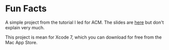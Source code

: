# Fun Facts

A simple project from the tutorial I led for ACM. The slides are [here](http://slides.com/kylebashour/intro-to-ios-development-in-swift) but don't explain very much. 

This project is mean for Xcode 7, which you can download for free from the Mac App Store. 

